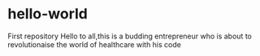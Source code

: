 # hello-world
First repository
Hello to all,this is a budding entrepreneur who is about to revolutionaise the world of healthcare with his code
